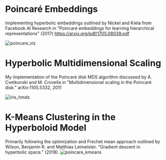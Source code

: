 # Poincaré Embeddings
Implementing hyperbolic embeddings outlined by Nickel and Kiela from Facebook AI Research in "Poincaré embeddings for learning hierarchical representations" (2017)  https://arxiv.org/pdf/1705.08039.pdf

![poincare_viz](https://user-images.githubusercontent.com/16658498/61535468-f9888200-a9f7-11e9-9dae-c5a70f23c34c.png)

# Hyperbolic Multidimensional Scaling
My implementation of the Poincaré disk MDS algorithm discussed by A. Cvetkovski and M. Crovella in "Multidimensional scaling in the Poincaré disk." arXiv:1105.5332, 2011

![iris_hmds](https://user-images.githubusercontent.com/16658498/62420535-4bb4de80-b659-11e9-9691-52833c85d146.png)

# K-Means Clustering in the Hyperboloid Model
Primarily following the optimization and Frechet mean approach outlined by Wilson, Benjamin R. and Matthias Leimeister. “Gradient descent in hyperbolic space.” (2018).
![poincare_kmeans](https://user-images.githubusercontent.com/16658498/62563652-11aa2f00-b849-11e9-93e5-4665f9020052.png)

